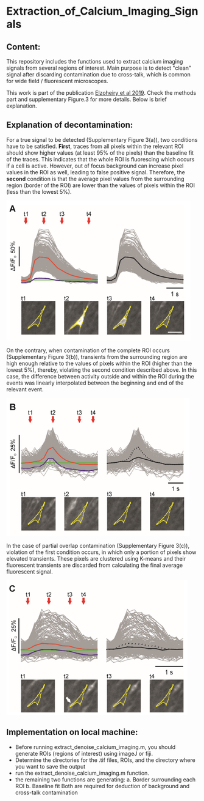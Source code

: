 # Extraction_of_Calcium_Imaging_Signals

## Content:

This repository includes the functions used to extract calcium imaging signals from several regions of interest. Main purpose is to detect "clean" signal after discarding contamination due to cross-talk, which is common for wide field / fluorescent microscopes.

This work is part of the publication [Elzoheiry et al 2019](https://www.ncbi.nlm.nih.gov/pmc/articles/PMC7820691/pdf/10.1177_0271678X19892657.pdf). Check the methods part and supplementary Figure.3 for more details. Below is brief explanation.

## Explanation of decontamination:

For a true signal to be detected (Supplementary Figure 3(a)), two conditions have to be satisfied. **First**, traces from all pixels within the relevant ROI should show higher values (at least 95% of the pixels) than the baseline fit of the traces. This indicates that the whole ROI is fluorescing which occurs if a cell is active. However, out of focus background can increase pixel values in the ROI as well, leading to false positive signal. Therefore, the **second** condition is that the average pixel values from the surrounding region (border of the ROI) are lower than the values of pixels within the ROI (less than the lowest 5%).

![alt text](https://github.com/shehab-elzoheiry/Extraction_of_Calcium_Imaging_Signals/blob/main/1.png)

On the contrary, when contamination of the complete ROI occurs (Supplementary Figure 3(b)), transients from the surrounding region are high enough relative to the values of pixels within the ROI (higher than the lowest 5%), thereby, violating the second condition described above. In this case, the difference between activity outside and within the ROI during the events was linearly interpolated between the beginning and end of the relevant event. 

![alt text](https://github.com/shehab-elzoheiry/Extraction_of_Calcium_Imaging_Signals/blob/main/2.png)

In the case of partial overlap contamination (Supplementary Figure 3(c)), violation of the first condition occurs, in which only a portion of pixels show elevated transients. These pixels are clustered using K-means and their fluorescent transients are discarded from calculating the final average fluorescent signal.

![alt text](https://github.com/shehab-elzoheiry/Extraction_of_Calcium_Imaging_Signals/blob/main/3.png)

## Implementation on local machine:
* Before running extract_denoise_calcium_imaging.m, you should generate ROIs (regions of interest) using imageJ or fiji.
* Determine the directories for the .tif files, ROIs, and the directory where you want to save the output
* run the extract_denoise_calcium_imaging.m function.
* the remaining two functions are generating:
    a. Border surrounding each ROI
    b. Baseline fit
  Both are required for deduction of background and cross-talk contamination
